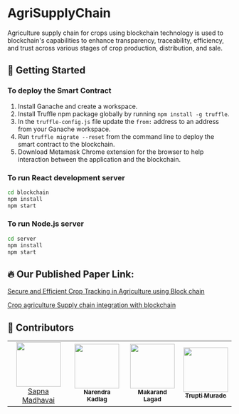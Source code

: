 # AgriSupplyChain
Agriculture supply chain for crops using blockchain technology is used to blockchain's capabilities to enhance transparency, traceability, efficiency, and trust across various stages of crop production, distribution, and sale.

## 👀 Getting Started

### To deploy the Smart Contract

1. Install Ganache and create a workspace.
2. Install Truffle npm package globally by running ```npm install -g truffle```.
3. In the `truffle-config.js` file update the `from:` address to an address from your Ganache workspace.
4. Run ```truffle migrate --reset``` from the command line to deploy the smart contract to the blockchain.
5. Download Metamask Chrome extension for the browser to help interaction between the application and the blockchain.

### To run React development server

```bash
cd blockchain
npm install
npm start
```

### To run Node.js server
```bash
cd server
npm install
npm start
```

## 🔥 Our Published Paper Link:
<a href="https://ijarsct.co.in/Dec3i2.html">Secure and Efficient Crop Tracking in Agriculture using Block chain</a>

<a href="https://ijarcce.com/papers/crop-agriculture-supply-chain-integration-with-blockchain/">Crop agriculture Supply chain integration with blockchain</a>


## :busts_in_silhouette: Contributors
<table>
<tr>
<td align="center"><a href="https://github.com/SapnaMadhavai"><img src="https://avatars.githubusercontent.com/u/136884694?v=4" width="100px;" alt=""/><br /> Sapna Madhavai</a></td>
  <td align="center"><a href="https://github.com/narendrakadlag"> <img src="https://avatars.githubusercontent.com/u/121725155?v=4" width="100px;" alt=""/><br /><sub><b>Narendra Kadlag</b></sub></a><br /></a></td>
  <td align="center"><a href="https://github.com/makarandlagad75"> <img src="https://avatars.githubusercontent.com/u/116442144?v=4" width="100px;" alt=""/><br /><sub><b>Makarand Lagad</b></sub></a><br /></a></td>
   <td align="center"><a href="https://github.com/trupti2605"> <img src="https://avatars.githubusercontent.com/u/148776372?v=4" width="100px;" alt=""/><br /><sub><b>Trupti Murade</b></sub></a><br /></a></td>
</tr>
  
</table>
